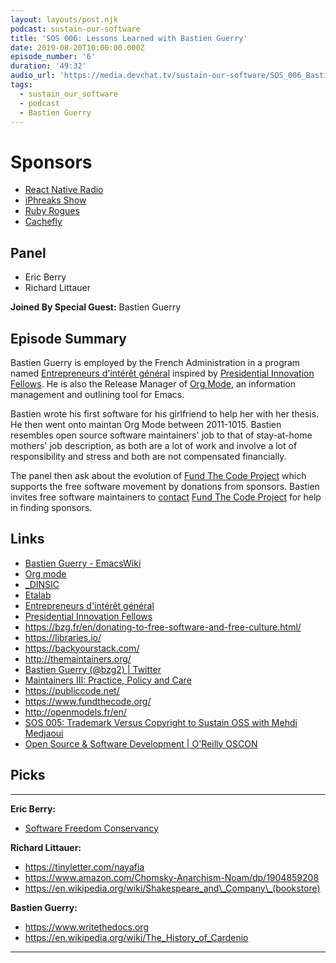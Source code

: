 ```yaml
---
layout: layouts/post.njk
podcast: sustain-our-software
title: 'SOS 006: Lessons Learned with Bastien Guerry'
date: 2019-08-20T10:00:00.000Z
episode_number: '6'
duration: '49:32'
audio_url: 'https://media.devchat.tv/sustain-our-software/SOS_006_Bastien_Guerry.mp3'
tags:
  - sustain_our_software
  - podcast
  - Bastien Guerry
---
```

# Sponsors

* [React Native Radio](https://devchat.tv/react-native-radio/)
* [iPhreaks Show](https://devchat.tv/iphreaks/)
* [Ruby Rogues](https://devchat.tv/ruby-rogues/)
* [Cachefly](https://www.cachefly.com/)

## Panel

* Eric Berry
* Richard Littauer

**Joined By Special Guest:** Bastien Guerry

## Episode Summary

Bastien Guerry is employed by the French Administration in a program named [Entrepreneurs d'intérêt général](https://twitter.com/eigforever) inspired by [Presidential Innovation Fellows](https://presidentialinnovationfellows.gov/).  He is also the Release Manager of [Org Mode](https://orgmode.org/), an information management and outlining tool for Emacs.

 Bastien wrote his first software for his girlfriend to help her with her thesis. He then went onto maintan Org Mode between 2011-1015. Bastien resembles open source software maintainers' job to that of stay-at-home mothers' job description, as both are a lot of work and involve a lot of responsibility and stress and  both are not compensated financially. 

The panel then ask about the evolution of [Fund The Code Project](https://www.fundthecode.org/) which supports the free software movement by donations from sponsors. Bastien invites free software maintainers to [contact](contact@fundthecode.org) [Fund The Code Project](https://www.fundthecode.org/) for help in finding sponsors.



## Links

* [Bastien Guerry - EmacsWiki](https://www.emacswiki.org/emacs/BhlMode)
* [Org mode](https://orgmode.org/)
* [_DINSIC](https://twitter.com/_DINSIC)
* [Etalab](https://twitter.com/Etalab)
* [Entrepreneurs d'intérêt général](https://twitter.com/eigforever) 
* [Presidential Innovation Fellows](https://presidentialinnovationfellows.gov/)
* <https://bzg.fr/en/donating-to-free-software-and-free-culture.html/>
* <https://libraries.io/>
* <https://backyourstack.com/>
* <http://themaintainers.org/>
* [Bastien Guerry (@bzg2) | Twitter](https://twitter.com/bzg2?lang=en)
* [Maintainers III: Practice, Policy and Care](http://themaintainers.org/miii)
* <https://publiccode.net/>
* <https://www.fundthecode.org/>
* <http://openmodels.fr/en/>
* [SOS 005: Trademark Versus Copyright to Sustain OSS with Mehdi Medjaoui](https://devchat.tv/sustain-our-software/sos-005-trademark-versus-copyright-to-sustain-oss-with-mahdi-medjaoui/)
* [Open Source & Software Development | O'Reilly OSCON](https://conferences.oreilly.com/oscon/oscon-or)



## Picks

****

**Eric Berry:**

* [Software Freedom Conservancy](https://sfconservancy.org/)

**Richard Littauer:**

* https://tinyletter.com/nayafia
* https://www.amazon.com/Chomsky-Anarchism-Noam/dp/1904859208
* https://en.wikipedia.org/wiki/Shakespeare_and\_Company\_(bookstore)

**Bastien Guerry:**

* https://www.writethedocs.org
* https://en.wikipedia.org/wiki/The_History_of_Cardenio

- - -
